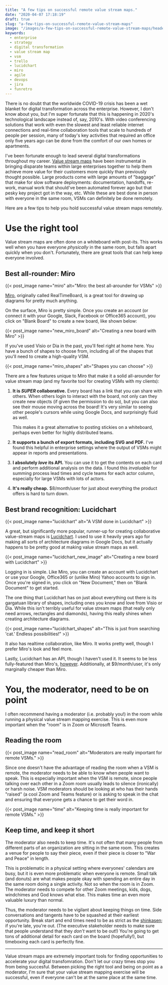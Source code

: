 ```yaml
---
title: "A few tips on successful remote value stream maps."
date: "2020-04-07 17:18:19"
draft: true
slug: "a-few-tips-on-successful-remote-value-stream-maps"
image: "/images/a-few-tips-on-successful-remote-value-stream-maps/header.jpg"
keywords:
  - enterprise
  - strategy
  - digital transformation
  - value stream map
  - vsm
  - trello
  - lucidchart
  - miro
  - agile
  - devops
  - jira
  - funretro
---
```


There is no doubt that the worldwide COVID-19 crisis has been a wet blanket for digital
transformation across the enterprise. However, I don't know about you, but I'm super fortunate that
this is happening in 2020's technological landscape instead of, say, 2010's. With video conferencing
solutions that work with even the slowest and least reliable internet connections and real-time
collaboration tools that scale to hundreds of people per session, many of today's key activities
that required an office only five years ago can be done from the comfort of our own homes or
apartments.

I've been fortunate enough to lead several digital transformations throughout my career.
[Value stream
maps](https://www.agilealliance.org/resources/sessions/improving-processes-with-lean-and-value-stream-mapping/)
have been instrumental in bringing disparate teams within large enterprises together to help them
achieve more value for their customers more quickly than previously thought possible. Large products
come with large amounts of "baggage" that make for slow software deployments: documentation,
handoffs, re-work, manual work that should've been automated forever ago but that pesky key project
got in the way, etc. While these are best done in person with everyone in the same room, VSMs can
definitely be done remotely.

Here are a few tips to help you hold successful value stream maps remotely.

# Use the right tool

Value stream maps are often done on a whiteboard with post-its. This works well when you have
everyone _physically_ in the same room, but falls apart quickly when you don't. Fortunately, there
are great tools that can help keep everyone involved.

## Best all-rounder: Miro

{{< post_image name="miro" alt="Miro: the best all-arounder for VSMs" >}}

[Miro](https://miro.com/), originally called RealTimeBoard, is a great tool for drawing up diagrams
for pretty much anything.

On the surface, Miro is pretty simple. Once you create an account (or connect it with your Google,
Slack, Facebook or Office365 account), you click on "Blank Board" to create a new board, like shown
below:

{{< post_image name="new_miro_board" alt="Creating a new board with Miro" >}}

If you've used Visio or Dia in the past, you'll feel right at home here. You have a bunch of shapes
to choose from, including all of the shapes that you'll need to create a high-quality VSM.

{{< post_image name="miro_shapes" alt="Shapes you can choose" >}}

There are a few features unique to Miro that make it a solid all-arounder for value stream map (and
my favorite tool for creating VSMs with my clients):

1. **It is *SUPER* collaborative.** Every board has a link that you can share with others. When others
   login to interact with the board, not only can they create new objects (if given the permission
   to do so), but you can also see their mouse moving across the board! It's very similar to seeing
   other people's cursors while using Google Docs, and surprisingly fluid as well.

   This makes it a great alternative to posting stickies on a whiteboard, perhaps even better for
   highly distributed teams.

2. **It supports a bunch of export formats, including SVG and PDF.** I've found this helpful in
   enterprise settings where the output of VSMs might appear in reports and presentations.

3. **I absolutely *love* its API.** You can use it to get the contents on each card and perform
   additional analysis on the data. I found this *invaluable* for summing process lead times and
   cycle teams for each actor column, especially for large VSMs with lots of actors.

4. **It's really cheap.** $8/month/user for just about everything the product offers is hard to turn
   down.

## Best brand recognition: Lucidchart

{{< post_image name="lucidchart" alt="A VSM done in Lucidchart" >}}

A great, but significantly more popular, runner-up for creating collaborative value-stream maps is
[Lucidchart](https://www.lucidchart.com). I used to use it heavily years ago for making all sorts of
architecture diagrams in Google Docs, but it actually happens to be pretty good at making value
stream maps as well.

{{< post_image name="lucidchart_new_image" alt="Creating a new board with Lucidchart" >}}

Logging in is simple. Like Miro, you can create an account with Lucidchart or use your Google,
Office365 or (unlike Miro) Yahoo accounts to sign in. Once you're signed in, you click on "New
Document," then on "Blank Document" to get started.

The one thing that Lucidchart has on just about everything out there is its gargatuan library of
shapes, including ones you know and love from Visio or Dia. While this isn't terribly useful for
value stream maps (that really only need arrows, rectangles and diamonds), having this really shines
when creating architecture diagrams.

{{< post_image name="lucidchart_shapes" alt="This is just from searching 'cat.' Endless possibilities!" >}}

It also has realtime collaboration, like Miro. It works pretty well, though I prefer Miro's look and
feel more.

Lastly, Lucidchart has an API, though I haven't used it. It seems to be less fully-featured than
Miro's, [however](https://www.lucidchart.com/pages/api-graph-beta). Additionally, at $9/month/user,
it's only marginally cheaper than Miro.

# You, the moderator, need to be on point

I often recommend having a moderator (i.e. probably you!) in the room while running a physical value
stream mapping exercise. This is even more important when the "room" is in Zoom or Microsoft Teams.

## Reading the room

{{< post_image name="read_room" alt="Moderators are really important for remote VSMs." >}}

Since one doesn't have the advantage of reading the room when a VSM is remote, the moderator needs
to be able to know when people want to speak. This is especially important when the VSM is remote,
since people talking over each other in a Zoom room usually leads to silence (ironically) or harsh
noise. VSM moderators should be looking at who has their hands "raised" (a cool Zoom and Teams
feature) or is asking to speak in the chat and ensuring that everyone gets a chance to get their word in.

{{< post_image name="time" alt="Keeping time is really important for remote VSMs." >}}

## Keep time, and keep it short

The moderator also needs to keep time. It's not often that many people from different parts of an
organization are sitting in the same room. This creates a venue for people to say their piece, even
if their piece is closer to "War and Peace" in length.

This is problematic in a physical setting where everyones' calendars are busy, but it is even more
problematic when everyone is remote. Small talk (and donuts) are what makes people okay with
spending an entire day in the same room doing a single activity. Not so when the room is in Zoom.
The moderator needs to compete for other Zoom meetings, kids, dogs, windchimes and God knows what
else. This makes time an even more valuable luxury than normal.

Thus, the moderator needs to be vigilant about keeping things on time. Side conversations and
tangents have to be squashed at their earliest opportunity. Break start and end times need to be
as strict as the [shinkasen](https://en.wikipedia.org/wiki/Shinkansen); if you're late, you're out.
(The executive stakeholder needs to make sure that people understand that they _don't_ want to be
out!) You're going to get tons of additional detail for each card on the board (hopefully!), but
timeboxing each card is perfectly fine.

---

Value stream maps are extremely important tools for finding opportunities to accelerate your digital
transfomration. Don't let our crazy times stop you from being succesful. Between picking the right
tool and being on point as a moderator, I'm sure that your value stream mapping exercise will be
successful, even if everyone can't be at the same place at the same time.
